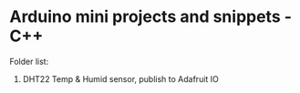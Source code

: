 # Arduino mini projects and snippets - C++

<p>Folder list:</p>
<ol>
  <li>DHT22 Temp & Humid sensor, publish to Adafruit IO</li>
</ol>

